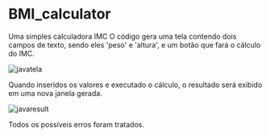 # BMI_calculator
Uma simples calculadora IMC
O código gera uma tela contendo dois campos de texto, sendo eles 'peso' e 'altura', e um botão que fará o cálculo do IMC.

![javatela](https://user-images.githubusercontent.com/101431618/179769782-81abfa90-8e48-4791-99e0-7a8314e45dd7.png)

Quando inseridos os valores e executado o cálculo, o resultado será exibido em uma nova janela gerada.

![javaresult](https://user-images.githubusercontent.com/101431618/179770003-2438f844-8cbc-49b4-82b0-6eff45983bd0.png)

Todos os possíveis erros foram tratados.
